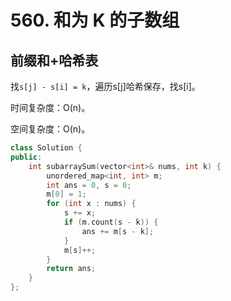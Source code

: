 # 560. 和为 K 的子数组

## 前缀和+哈希表

找`s[j] - s[i] = k`，遍历s[j]哈希保存，找s[i]。

时间复杂度：O(n)。

空间复杂度：O(n)。

```cpp
class Solution {
public:
    int subarraySum(vector<int>& nums, int k) {
        unordered_map<int, int> m;
        int ans = 0, s = 0;
        m[0] = 1;
        for (int x : nums) {
            s += x;
            if (m.count(s - k)) {
                ans += m[s - k];
            }
            m[s]++;
        }
        return ans;
    }
};
```